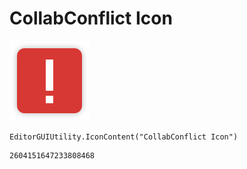 # CollabConflict Icon
![](/img/CollabConflict%20Icon.png)

``` CSharp
EditorGUIUtility.IconContent("CollabConflict Icon")
```
```
2604151647233808468
```
